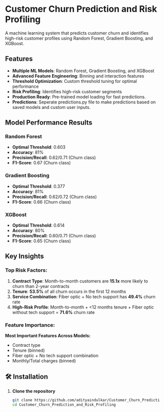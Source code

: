 # Customer Churn Prediction and Risk Profiling

A machine learning system that predicts customer churn and identifies high-risk customer profiles using Random Forest, Gradient Boosting, and XGBoost.

## Features

- **Multiple ML Models**: Random Forest, Gradient Boosting, and XGBoost
- **Advanced Feature Engineering**: Binning and interaction features
- **Threshold Optimization**: Custom threshold tuning for optimal performance
- **Risk Profiling**: Identifies high-risk customer segments
- **Production Ready**: Pre-trained model loading for fast predictions.
- **Predictions**: Seperate predictions.py file to make predictions based on saved models and custom user inputs. 

## Model Performance Results

### Random Forest
- **Optimal Threshold**: 0.603
- **Accuracy**: 81%
- **Precision/Recall**: 0.62/0.71 (Churn class)
- **F1-Score**: 0.67 (Churn class)

### Gradient Boosting  
- **Optimal Threshold**: 0.377
- **Accuracy**: 81%
- **Precision/Recall**: 0.62/0.72 (Churn class)
- **F1-Score**: 0.66 (Churn class)

### XGBoost
- **Optimal Threshold**: 0.614
- **Accuracy**: 80%
- **Precision/Recall**: 0.60/0.71 (Churn class)
- **F1-Score**: 0.65 (Churn class)

## Key Insights

### Top Risk Factors:
1. **Contract Type**: Month-to-month customers are **15.1x** more likely to churn than 2-year contracts
2. **Tenure**: **53.5%** of all churn occurs in the first 12 months
3. **Service Combination**: Fiber optic + No tech support has **49.4%** churn rate
4. **High-Risk Profile**: Month-to-month + <12 months tenure + Fiber optic without tech support = **71.6%** churn rate

### Feature Importance:
**Most Important Features Across Models:**
- Contract type
- Tenure (binned)
- Fiber optic + No tech support combination
- Monthly/Total charges (binned)

## 🛠️ Installation

1. **Clone the repository**
   ```bash
   git clone https://github.com/adityaindulkar/Customer_Churn_Prediction_and_Risk_Profiling.git
   cd Customer_Churn_Prediction_and_Risk_Profiling
